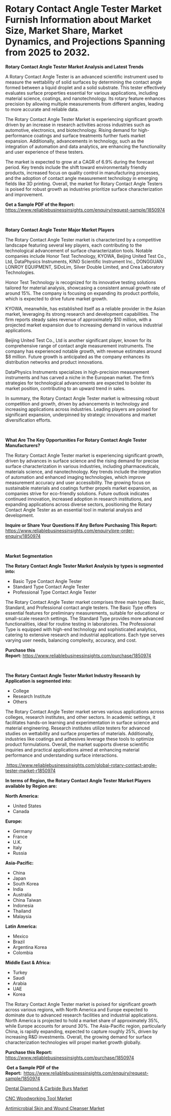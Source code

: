 <p><h1>Rotary Contact Angle Tester Market Furnish Information about Market Size, Market Share, Market Dynamics, and Projections Spanning from 2025 to 2032.</h1></p><p><strong>Rotary Contact Angle Tester Market Analysis and Latest Trends</strong></p>
<p><p>A Rotary Contact Angle Tester is an advanced scientific instrument used to measure the wettability of solid surfaces by determining the contact angle formed between a liquid droplet and a solid substrate. This tester effectively evaluates surface properties essential for various applications, including material science, coatings, and nanotechnology. Its rotary feature enhances precision by allowing multiple measurements from different angles, leading to more accurate and reliable data.</p><p>The Rotary Contact Angle Tester Market is experiencing significant growth driven by an increase in research activities across industries such as automotive, electronics, and biotechnology. Rising demand for high-performance coatings and surface treatments further fuels market expansion. Additionally, advancements in technology, such as the integration of automation and data analytics, are enhancing the functionality and user experience of these testers.</p><p>The market is expected to grow at a CAGR of 6.9% during the forecast period. Key trends include the shift toward environmentally friendly products, increased focus on quality control in manufacturing processes, and the adoption of contact angle measurement technology in emerging fields like 3D printing. Overall, the market for Rotary Contact Angle Testers is poised for robust growth as industries prioritize surface characterization and improvement.</p></p>
<p><strong>Get a Sample PDF of the Report:&nbsp;</strong> <a href="https://www.reliablebusinessinsights.com/enquiry/request-sample/1850974?utm_campaign=63&utm_medium=2&utm_source=Github&utm_content=ia&utm_term=07012025&utm_id=rotary-contact-angle-tester">https://www.reliablebusinessinsights.com/enquiry/request-sample/1850974</a></p>
<p>&nbsp;</p>
<p><strong>Rotary Contact Angle Tester Major Market Players</strong></p>
<p><p>The Rotary Contact Angle Tester market is characterized by a competitive landscape featuring several key players, each contributing to the technological advancement of surface characterization tools. Notable companies include Honor Test Technology, KYOWA, Beijing United Test Co., Ltd, DataPhysics Instruments, KINO Scientific Instrument Inc., DONGGUAN LONROY EQUIPMENT, SiDoLim, Silver Double Limited, and Crea Laboratory Technologies.</p><p>Honor Test Technology is recognized for its innovative testing solutions tailored for material analysis, showcasing a consistent annual growth rate of around 15%. The company is focusing on expanding its product portfolio, which is expected to drive future market growth.</p><p>KYOWA, meanwhile, has established itself as a reliable provider in the Asian market, leveraging its strong research and development capabilities. The firm reports steady sales revenue of approximately $10 million, with a projected market expansion due to increasing demand in various industrial applications.</p><p>Beijing United Test Co., Ltd is another significant player, known for its comprehensive range of contact angle measurement instruments. The company has experienced notable growth, with revenue estimates around $8 million. Future growth is anticipated as the company enhances its distribution networks and product innovations.</p><p>DataPhysics Instruments specializes in high-precision measurement instruments and has carved a niche in the European market. The firm’s strategies for technological advancements are expected to bolster its market position, contributing to an upward trend in sales.</p><p>In summary, the Rotary Contact Angle Tester market is witnessing robust competition and growth, driven by advancements in technology and increasing applications across industries. Leading players are poised for significant expansion, underpinned by strategic innovations and market diversification efforts.</p></p>
<p>&nbsp;</p>
<p><strong>What Are The Key Opportunities For Rotary Contact Angle Tester Manufacturers?</strong></p>
<p><p>The Rotary Contact Angle Tester market is experiencing significant growth, driven by advances in surface science and the rising demand for precise surface characterization in various industries, including pharmaceuticals, materials science, and nanotechnology. Key trends include the integration of automation and enhanced imaging technologies, which improve measurement accuracy and user accessibility. The growing focus on sustainable materials and coatings further propels market expansion, as companies strive for eco-friendly solutions. Future outlook indicates continued innovation, increased adoption in research institutions, and expanding applications across diverse sectors, positioning the Rotary Contact Angle Tester as an essential tool in material analysis and development.</p></p>
<p><strong>Inquire or Share Your Questions If Any Before Purchasing This Report:</strong> <a href="https://www.reliablebusinessinsights.com/enquiry/pre-order-enquiry/1850974?utm_campaign=63&utm_medium=2&utm_source=Github&utm_content=ia&utm_term=07012025&utm_id=rotary-contact-angle-tester">https://www.reliablebusinessinsights.com/enquiry/pre-order-enquiry/1850974</a></p>
<p>&nbsp;</p>
<p><strong>Market Segmentation</strong></p>
<p><strong>The Rotary Contact Angle Tester Market Analysis by types is segmented into:</strong></p>
<p><ul><li>Basic Type Contact Angle Tester</li><li>Standard Type Contact Angle Tester</li><li>Professional Type Contact Angle Tester</li></ul></p>
<p><p>The Rotary Contact Angle Tester market comprises three main types: Basic, Standard, and Professional contact angle testers. The Basic Type offers essential features for preliminary measurements, suitable for educational or small-scale research settings. The Standard Type provides more advanced functionalities, ideal for routine testing in laboratories. The Professional Type is equipped with high-end technology and sophisticated analytics, catering to extensive research and industrial applications. Each type serves varying user needs, balancing complexity, accuracy, and cost.</p></p>
<p><strong>Purchase this Report:&nbsp;</strong><a href="https://www.reliablebusinessinsights.com/purchase/1850974?utm_campaign=63&utm_medium=2&utm_source=Github&utm_content=ia&utm_term=07012025&utm_id=rotary-contact-angle-tester">https://www.reliablebusinessinsights.com/purchase/1850974</a></p>
<p>&nbsp;</p>
<p><strong>The Rotary Contact Angle Tester Market Industry Research by Application is segmented into:</strong></p>
<p><ul><li>College</li><li>Research Institute</li><li>Others</li></ul></p>
<p><p>The Rotary Contact Angle Tester market serves various applications across colleges, research institutes, and other sectors. In academic settings, it facilitates hands-on learning and experimentation in surface science and material engineering. Research institutes utilize testers for advanced studies on wettability and surface properties of materials. Additionally, industries like coatings and adhesives leverage these tools to optimize product formulations. Overall, the market supports diverse scientific inquiries and practical applications aimed at enhancing material performance and understanding surface interactions.</p></p>
<p><a href="https://www.reliablebusinessinsights.com/global-rotary-contact-angle-tester-market-r1850974?utm_campaign=63&utm_medium=2&utm_source=Github&utm_content=ia&utm_term=07012025&utm_id=rotary-contact-angle-tester">&nbsp;https://www.reliablebusinessinsights.com/global-rotary-contact-angle-tester-market-r1850974</a></p>
<p><strong>In terms of Region, the Rotary Contact Angle Tester Market Players available by Region are:</strong></p>
<p>
    <p> <strong> North America: </strong>
        <ul>
            <li>United States</li>
            <li>Canada</li>
        </ul>
        </p> 
    <p> <strong> Europe: </strong>
        <ul>
            <li>Germany</li>
            <li>France</li>
            <li>U.K.</li>
            <li>Italy</li>
            <li>Russia</li>
        </ul>
        </p> 
    <p> <strong> Asia-Pacific: </strong>
        <ul>
            <li>China</li>
            <li>Japan</li>
            <li>South Korea</li>
            <li>India</li>
            <li>Australia</li>
            <li>China Taiwan</li>
            <li>Indonesia</li>
            <li>Thailand</li>
            <li>Malaysia</li>
        </ul>
        </p> 
    <p> <strong> Latin America: </strong>
        <ul>
            <li>Mexico</li>
            <li>Brazil</li>
            <li>Argentina Korea</li>
            <li>Colombia</li>
        </ul>
        </p> 
    <p> <strong> Middle East & Africa: </strong>
        <ul>
            <li>Turkey</li>
            <li>Saudi</li>
            <li>Arabia</li>
            <li>UAE</li>
            <li>Korea</li>
        </ul>
    </p>
    </p>
<p><p>The Rotary Contact Angle Tester market is poised for significant growth across various regions, with North America and Europe expected to dominate due to advanced research facilities and industrial applications. North America is projected to hold a market share of approximately 35%, while Europe accounts for around 30%. The Asia-Pacific region, particularly China, is rapidly expanding, expected to capture roughly 25%, driven by increasing R&D investments. Overall, the growing demand for surface characterization technologies will propel market growth globally.</p></p>
<p><strong>Purchase this Report: </strong><a href="https://www.reliablebusinessinsights.com/purchase/1850974?utm_campaign=63&utm_medium=2&utm_source=Github&utm_content=ia&utm_term=07012025&utm_id=rotary-contact-angle-tester">https://www.reliablebusinessinsights.com/purchase/1850974</a></p>
<p>&nbsp;<strong>Get a Sample PDF of the Report:&nbsp;&nbsp;</strong><a href="https://www.reliablebusinessinsights.com/enquiry/request-sample/1850974?utm_campaign=63&utm_medium=2&utm_source=Github&utm_content=ia&utm_term=07012025&utm_id=rotary-contact-angle-tester">https://www.reliablebusinessinsights.com/enquiry/request-sample/1850974</a></p>
<p><strong></strong></p>
<p><p><a href="https://github.com/organophelia8282/Market-Research-Report-List-1/blob/main/dental-diamond-carbide-burs-market.md?utm_campaign=63&utm_medium=2&utm_source=Github&utm_content=ia&utm_term=07012025&utm_id=rotary-contact-angle-tester">Dental Diamond & Carbide Burs Market</a></p><p><a href="https://github.com/jamastodola515/Market-Research-Report-List-1/blob/main/cnc-woodworking-tool-market.md?utm_campaign=63&utm_medium=2&utm_source=Github&utm_content=ia&utm_term=07012025&utm_id=rotary-contact-angle-tester">CNC Woodworking Tool Market</a></p><p><a href="https://github.com/danikabiele541/Market-Research-Report-List-1/blob/main/antimicrobial-skin-and-wound-cleanser-market.md?utm_campaign=63&utm_medium=2&utm_source=Github&utm_content=ia&utm_term=07012025&utm_id=rotary-contact-angle-tester">Antimicrobial Skin and Wound Cleanser Market</a></p></p>